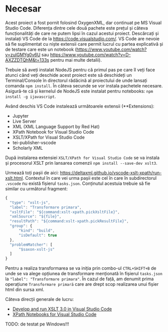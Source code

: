 # Necesar

Acest proiect a fost pornit folosind OxygenXML, dar continuat pe MS Visual Studio Code. Diferența dintre cele două pachete este prețul și câteva funcționalități de care ne putem lipsi în cazul acestui proiect. Descărcați și instalați VS Code de la https://code.visualstudio.com/. VS Code are nevoie să fie suplimentat cu niște extensii care permit lucrul cu partea explicativă și de testare care este un notebook (https://www.youtube.com/watch?v=zulGMYg0v6U sau https://www.youtube.com/watch?v=D-AXZZDTQhM&t=133s pentru mai multe detalii).

Trebuie să aveți instalat NodeJS pentru că primul pas pe care îl veți face atunci când veți deschide acest proiect este să deschideți un Terminal/Console în directorul rădăcină al proiectului de unde lansați comanda `npm install`.
În câteva secunde se vor instala pachetele necesare.
Asigură-te că și kernelul de NodeJS este instalat pentru notebooks: `npm install -g ijavascript`.

Având deschis VS Code instalează următoarele extensii (**Extensions):

- Jupyter
- Live Server
- XML (XML Language Support by Red Hat)
- XPath Notebook for Visual Studio Code
- XSLT/XPath for Visual Studio Code
- tei-publisher-vscode
- Scholarly XML

După instalarea extensiei `XSLT/XPath for Visual Studio Code` se va instala și procesorul XSLT prin lansarea comenzii `npm install --save-dev xslt3`.

Urmează toți pașii de aici: https://deltaxml.github.io/vscode-xslt-xpath/run-xslt.html. Contextul în care vei urma pașii este cel în care în subdirectorul `.vscode` nu există fișierul `tasks.json`. Conținutul acestuia trebuie să fie similar cu următorul fragment:

```javascript
{
  "type": "xslt-js",
  "label": "Transformare primara",
  "xsltFile": "${command:xslt-xpath.pickXsltFile}",
  "xmlSource": "${file}",
  "resultPath": "${command:xslt-xpath.pickResultFile}",
  "group": {
      "kind": "build",
      "isDefault": true
  },
  "problemMatcher": [
      "$saxon-xslt-js"
  ]
}
```

Pentru a realiza transformarea se va iniția prin combo-ul `CTRL+SHIFT+B` de unde se va alege opțiunea de transformare menționată în fișierul `tasks.json` la `"label": "Transformare primara"`. În cazul de față, am denumit prima operațiune `Transformare primară` care are drept scop realizarea unui fișier html din sursa xml.


Câteva direcții generale de lucru:

- [Develop and run XSLT 3.0 in Visual Studio Code](https://www.youtube.com/watch?v=fdxfXaJw6SY)
- [XPath Notebooks for Visual Studio Code](https://www.youtube.com/watch?v=S6VHQNruZfw)

TODO: de testat pe Windows!!!
